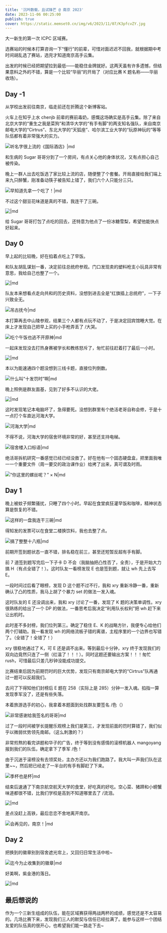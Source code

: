 ```yaml
---
title: '沉吟数载，且试锋芒 @ 南京 2023'
date: 2023-11-06 00:25:00
publish: true
cover: https://static.memset0.cn/img/v6/2023/11/07/K3pfcvZY.jpg
---
```


大一新生的第一次 ICPC 区域赛。

选赛站的时候本打算咨询一下“懂行”的前辈，可惜对面迟迟不回我，就根据期中考时间胡乱选了赛站，选完才知道南京高手云集。

出发的时候已经把期望拉到最低——能稳住金牌就好。这两天虽有许多遗憾，但结果意料之外的不错，算是一个比较“华丽”的开局了（对应比赛 K 题名称——华丽收场）。

<!-- more -->

## Day -1

从学校出发前往南京，临走前还在折腾这个新博客站。

火车上在知乎上水 chenjb 前辈的赛前毒奶，感慨这场确实是高手云集。除了来自北京大学的“重生之我是菜狗”和清华大学的“有手有脚”的两支知名强队，来自南京邮电大学的“Cirtrus”、东北大学的“天狐座”、哈尔滨工业大学的“玩原神玩的”等等队伍都有着非常强大的实力。

![听名字很上流的《国际酒店》|md](https://s2.loli.net/2023/11/06/6As1IGfDeNgoFwd.jpg)

和生病的 Sugar 哥哥分到了一个房间，有点关心他的身体状况，又有点担心自己被传染。

晚上一群人出去吃饭选了家比较上流的店，随便整了个套餐。开局直接给我们端上来九只醉蟹，刚准备动筷子被告知上错了，我们六个人只能分三只。

![早知道先拿一个吃了！|md](https://static.memset0.cn/img/v6/2023/11/07/vZMR6bRh.jpeg)

不过这个甜豆花味道是真的不错，我连干了三碗。

![|md](https://static.memset0.cn/img/v6/2023/11/07/9vtSDfPX.jpeg)

给 Sugar 哥哥打包了点吃的回去，还特意为他点了一份冰糖雪梨，希望他能快点好起来。

## Day 0

早上起的比较晚，好在掐着点吃上了早饭。

和队友胡乱谋划一番，决定前往总统府参观。门口发现卖的塑料枪支小玩具非常有意思，我给自己也整了一个。

![|md](https://static.memset0.cn/img/v6/2023/11/06/InXFjUWy.jpeg)

队友本来想看点走向共和的历史资料，没想到进去全是“红旗插上总统府”，一下子兴致全无。

![吊古抚今|md](https://static.memset0.cn/img/v6/2023/11/06/ATCwfcBL.jpeg)

本打算再去中山陵参观，结果三个人都有点玩不动了，于是决定回宾馆睡大觉。在床上才发现自己把早上买的小手枪弄丢了 /大哭。

![吃个午饭也逃不开原神|md](https://static.memset0.cn/img/v6/2023/11/06/ihKHBl7U.jpeg)

一起床发现没去打热身赛被学长和教练怒斥了，匆忙前往赶着打了最后一小时。

![|md](https://static.memset0.cn/img/v6/2023/11/06/6swKmcSb.jpeg)

本以为能速通四个题没想到三线卡题，直接位列倒数。

![什么叫“十发罚时”啊|md](https://static.memset0.cn/img/v6/2023/11/06/qlwCnygw.jpeg)

晚上照例是群友面基，见到了好多不认识的大佬。

![|md](https://static.memset0.cn/img/v6/2023/11/07/Go2aQCX7.jpg)

这时发现笔记本电脑坏了，急得要死。没想到群里有个绝活老哥自称会修，于是十一点打个车直达河海大学。

![河海大学|md](https://static.memset0.cn/img/v6/2023/11/07/6bU9Wk40.jpeg)

不得不说，河海大学的宿舍环境非常的好，甚至还支持电梯。

![宿舍楼入口标语|md](https://static.memset0.cn/img/v6/2023/11/07/qWPy5MIw.jpg)

绝活哥拆机研究一番感觉已经已经没救了。好在他有一个固态硬盘盒，把里面我唯一一个重要文件（周一要交的政治课作业）给拷了出来，真可谓及时雨。

![“你这里的螺丝呢？” × N|md](https://static.memset0.cn/img/v6/2023/11/07/sEGuepBm.jpeg)

## Day 1

晚上被蚊子频繁骚扰，只睡了四个小时。早起在食堂疯狂灌早饭和咖啡，精神状态算是恢复的不错。

![这样的一盘我连干三碗|md](https://static.memset0.cn/img/v6/2023/11/06/Y4ELL6ve.jpeg)

得知发的发票可以在食堂二楼换饮料，我也去整了点。

![搞了整整十八瓶|md](https://static.memset0.cn/img/v6/2023/11/07/8mUDghqE.jpg)

前期开签到题状态一直不错，排名稳在前三，甚至还短暂反超有手有脚。

前 7 道签到题写完后一下子卡 D 不会（我脑抽把凸性否了，全责），于是开始大力搞 H（有点全错了！）。这时队友一看榜发现 E 也是签到题，就让 wh 先上去写 E。

一段时间过后看了眼榜，发现 D 这个题不过不行，我和 xry 重新冷静一番，重新确认了凸的性质，我马上胡了个暴力 set 的做法一发入魂。

这时队友的 E 还没调出来，我和 xry 讨论了一番，发现了 K 题的决策单调性。xry 很熟练的给出了一个 DP 的做法，一番思考后我决定“利用队长权利”把 wh 赶下来让出机时。

此时差不多封榜，我们位列第三。确定了稳住 E、K 的战略方针，我便专心给他们两个打辅助。我一看发现 wh 的网络流板子错的离谱，主程序里的一个边界也写错了。（全错了！全错了！）

xry 很稳地通过了 K，可 E 还是调不出来。等到最后十分钟，xry 终于发现我们的双向边竟然只连了一侧（红温了！！！）。同时这题还要输出方案！！！匆忙 rush，可惜最后只差几秒钟没能成功提交。

比赛结束后因为前期罚时的巨大优势，发现只有南京邮电大学的“Cirtrus”队再通过一题可以反超我们。

去问了下得知他们封榜后 E 题在 258（实际上是 285）分钟一发入魂。掐指一算发现季军没了，还是有些失落。

本着旅游选手的初心，我拿着本题面到处找群友要签名 /色（）

![非常感谢给我签名的哥哥|md](https://static.memset0.cn/img/v6/2023/11/06/5dJ6Qvwq.jpeg)

过了一段时间被学长提醒乐观榜上我们是第三，才发现前面的罚时算错了，我们似乎以微弱优势领先南邮。（这么刺激的？）

非常煎熬的看完讲题和华子的广告，终于等到没有感情的滚榜机器人 mangoyang 报到我们的队伍，确定拿下了季军 /色！

由于沉迷于滚榜没有去领奖处，主办方还以为我们跑路了。我大叫一声我们队在这里~~，然后把已经走了一半台的有手有脚赶了下来。

![季杯也是杯|md](https://static.memset0.cn/img/v6/2023/11/06/9aJmjRDK.jpeg)

结束后速通了下南京航空航天大学的食堂，好吃真的好吃。空心菜、猪蹄和小螃蟹味道都很不错，比我们学校是高到不知道哪里去了 /流泪。

![|md](https://static.memset0.cn/img/v6/2023/11/06/cXTO3ltp.jpeg)

差点没赶上高铁，最后恋恋不舍地离开南京。

![会再见的，南京！|md](https://static.memset0.cn/img/v6/2023/11/06/q5Gkieb2.jpeg)

## Day 2

把换到的徽章别到宿舍遮光帘上，又回归日常生活中啦~

![迄今为止收集到的徽章|md](https://static.memset0.cn/img/v6/2023/11/06/LrRegqMR.jpeg)

好美啊，紫金港的落日。

![|md](https://static.memset0.cn/img/v6/2023/11/06/uFqKlIHn.jpeg)

## 最后想说的

作为一个三新生组成的队伍，能在区域赛获得两战两杯的成绩，感觉还是不太容易的。几场比赛下来，发现我们三人的默契与信任已经拉满了。能参与这样一个团结友爱的队伍真的很开心，也希望我们能一路走下去~
